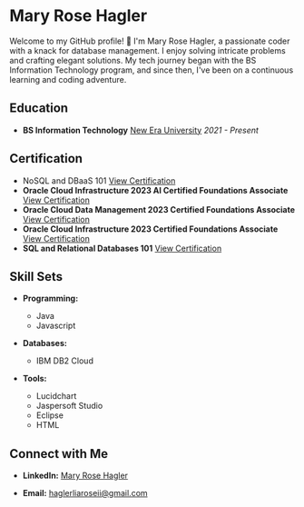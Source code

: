 # Mary Rose Hagler

Welcome to my GitHub profile! 👋 I'm Mary Rose Hagler, a passionate coder with a knack for database management. I enjoy solving intricate problems and crafting elegant solutions. My tech journey began with the BS Information Technology program, and since then, I've been on a continuous learning and coding adventure.

## Education
- **BS Information Technology**
  [New Era University](https://www.neu.edu.ph/)
  *2021 - Present*

## Certification
- NoSQL and DBaaS 101 [View Certification](https://courses.cognitiveclass.ai/certificates/95c09fe57d5c4dad97f34c6ae5e3cac5)
- **Oracle Cloud Infrastructure 2023 AI Certified Foundations Associate**
  [View Certification](Certification_Link_1)
- **Oracle Cloud Data Management 2023 Certified Foundations Associate**
  [View Certification](Certification_Link_2)
- **Oracle Cloud Infrastructure 2023 Certified Foundations Associate**
  [View Certification](Certification_Link_3)
- **SQL and Relational Databases 101**
  [View Certification](Certification_Link_4)

## Skill Sets
- **Programming:**
  - Java
  - Javascript

- **Databases:**
  - IBM DB2 Cloud

- **Tools:**
  - Lucidchart
  - Jaspersoft Studio
  - Eclipse
  - HTML

## Connect with Me
- **LinkedIn:**
  [Mary Rose Hagler](LinkedIn_Profile_Link)
  
- **Email:**
  haglerliaroseii@gmail.com
